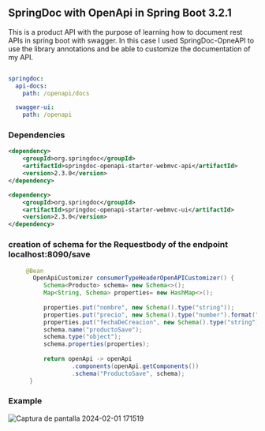 ## SpringDoc with OpenApi in Spring Boot 3.2.1

This is a product API with the purpose of learning how to document rest APIs in spring boot with swagger. In this case I used SpringDoc-OpneAPI to use the library annotations and be able to customize the documentation of my API.

```yaml

springdoc:
  api-docs:
    path: /openapi/docs

  swagger-ui:
    path: /openapi

```
### Dependencies
```xml
<dependency>
	<groupId>org.springdoc</groupId>
	<artifactId>springdoc-openapi-starter-webmvc-api</artifactId>
	<version>2.3.0</version>
</dependency>

<dependency>
	<groupId>org.springdoc</groupId>
	<artifactId>springdoc-openapi-starter-webmvc-ui</artifactId>
	<version>2.3.0</version>
</dependency>
```

### creation of schema for the Requestbody of the endpoint localhost:8090/save

``` java
     @Bean
	   OpenApiCustomizer consumerTypeHeaderOpenAPICustomizer() {
		  Schema<Producto> schema= new Schema<>();
		  Map<String, Schema> properties= new HashMap<>();
		
		  properties.put("nombre", new Schema().type("string"));
		  properties.put("precio", new Schema().type("number").format("double"));
		  properties.put("fechaDeCreacion", new Schema().type("string").format("date-time"));
		  schema.name("productoSave");
		  schema.type("object");
		  schema.properties(properties);
		  
		  return openApi -> openApi
				  .components(openApi.getComponents())
				  .schema("ProductoSave", schema);
	  }
``` 

### Example 
![Captura de pantalla 2024-02-01 171519](https://github.com/MateoRodriguez0/Springdoc-OpenApi-swagger/assets/107595139/1ab0f46e-9c0b-46ac-b176-65f066dd509b)
